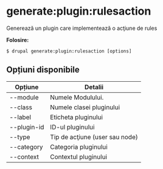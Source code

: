 # generate:plugin:rulesaction
Generează un plugin care implementează o acţiune de rules

**Folosire:**
```
$ drupal generate:plugin:rulesaction [options]
```

## Opțiuni disponibile
Opțiune | Detalii
-------|-------------
--module | Numele Modulului.
--class | Numele clasei pluginului
--label | Eticheta pluginului
--plugin-id | ID-ul pluginului
--type | Tip de acţiune (user sau node)
--category | Categoria pluginului
--context | Contextul pluginului
